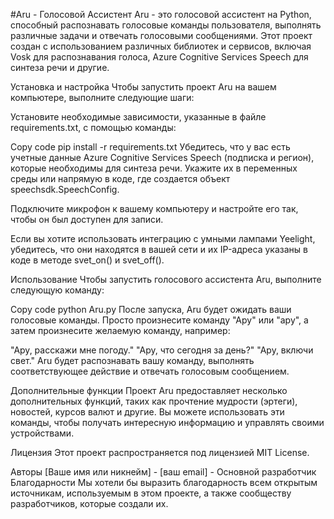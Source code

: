#Aru - Голосовой Ассистент
Aru - это голосовой ассистент на Python, способный распознавать голосовые команды пользователя, выполнять различные задачи и отвечать голосовыми сообщениями. Этот проект создан с использованием различных библиотек и сервисов, включая Vosk для распознавания голоса, Azure Cognitive Services Speech для синтеза речи и другие.

Установка и настройка
Чтобы запустить проект Aru на вашем компьютере, выполните следующие шаги:

Установите необходимые зависимости, указанные в файле requirements.txt, с помощью команды:

Copy code
pip install -r requirements.txt
Убедитесь, что у вас есть учетные данные Azure Cognitive Services Speech (подписка и регион), которые необходимы для синтеза речи. Укажите их в переменных среды или напрямую в коде, где создается объект speechsdk.SpeechConfig.

Подключите микрофон к вашему компьютеру и настройте его так, чтобы он был доступен для записи.

Если вы хотите использовать интеграцию с умными лампами Yeelight, убедитесь, что они находятся в вашей сети и их IP-адреса указаны в коде в методе svet_on() и svet_off().

Использование
Чтобы запустить голосового ассистента Aru, выполните следующую команду:

Copy code
python Aru.py
После запуска, Aru будет ожидать ваши голосовые команды. Просто произнесите команду "Ару" или "ару", а затем произнесите желаемую команду, например:

"Ару, расскажи мне погоду."
"Ару, что сегодня за день?"
"Ару, включи свет."
Aru будет распознавать вашу команду, выполнять соответствующее действие и отвечать голосовым сообщением.

Дополнительные функции
Проект Aru предоставляет несколько дополнительных функций, таких как прочтение мудрости (эртеги), новостей, курсов валют и другие. Вы можете использовать эти команды, чтобы получать интересную информацию и управлять своими устройствами.

Лицензия
Этот проект распространяется под лицензией MIT License.

Авторы
[Ваше имя или никнейм] - [ваш email] - Основной разработчик
Благодарности
Мы хотели бы выразить благодарность всем открытым источникам, используемым в этом проекте, а также сообществу разработчиков, которые создали их.
